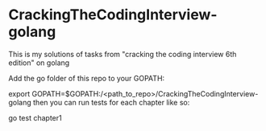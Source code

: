 # CrackingTheCodingInterview-golang
This is my solutions of tasks from "cracking the coding interview 6th edition" on golang

Add the go folder of this repo to your GOPATH:

export GOPATH=$GOPATH:/<path_to_repo>/CrackingTheCodingInterview-golang
then you can run tests for each chapter like so:

go test chapter1